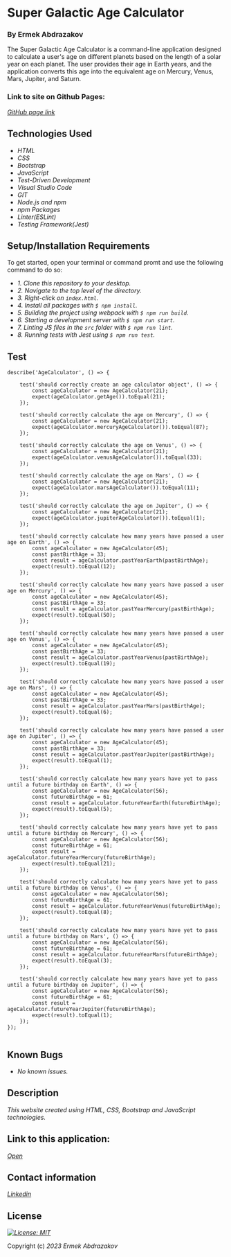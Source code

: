 # Super Galactic Age Calculator

<h3>By Ermek Abdrazakov</h3>

<p>The Super Galactic Age Calculator is a command-line application designed to calculate a user's age on different planets based on the length of a solar year on each planet. The user provides their age in Earth years, and the application converts this age into the equivalent age on Mercury, Venus, Mars, Jupiter, and Saturn.</p>

<h3> Link to site on Github Pages:</h3>

_[GitHub page link](https://github.com/Eabdraza)_


## Technologies Used
* _HTML_
* _CSS_
* _Bootstrap_
* _JavaScript_
* _Test-Driven Development_
* _Visual Studio Code_
* _GIT_
* _Node.js and npm_
* _npm Packages_
* _Linter(ESLint)_
* _Testing Framework(Jest)_


## Setup/Installation Requirements

<p>To get started, open your terminal or command promt and use the following command to do so:</p>

* _1. Clone this repository to your desktop._
* _2. Navigate to the top level of the directory._
* _3. Right-click on `index.html`._
* _4. Install all packages with `$ npm install`._
* _5. Building the project using webpack with `$ npm run build`._
* _6. Starting a development server with `$ npm run start`._
* _7. Linting JS files in the `src` folder with `$ npm run lint`._
* _8. Running tests with Jest using `$ npm run test`._

## Test 

```
describe('AgeCalculator', () => {

    test('should correctly create an age calculator object', () => {
        const ageCalculator = new AgeCalculator(21);
        expect(ageCalculator.getAge()).toEqual(21);
    });

    test('should correctly calculate the age on Mercury', () => {
        const ageCalculator = new AgeCalculator(21);
        expect(ageCalculator.mercuryAgeCalculator()).toEqual(87);
    });

    test('should correctly calculate the age on Venus', () => {
        const ageCalculator = new AgeCalculator(21);
        expect(ageCalculator.venusAgeCalculator()).toEqual(33);
    });

    test('should correctly calculate the age on Mars', () => {
        const ageCalculator = new AgeCalculator(21);
        expect(ageCalculator.marsAgeCalculator()).toEqual(11);
    });

    test('should correctly calculate the age on Jupiter', () => {
        const ageCalculator = new AgeCalculator(21);
        expect(ageCalculator.jupiterAgeCalculator()).toEqual(1);
    });

    test('should correctly calculate how many years have passed a user age on Earth', () => {
        const ageCalculator = new AgeCalculator(45);
        const pastBirthAge = 33;
        const result = ageCalculator.pastYearEarth(pastBirthAge);
        expect(result).toEqual(12);
    });

    test('should correctly calculate how many years have passed a user age on Mercury', () => {
        const ageCalculator = new AgeCalculator(45);
        const pastBirthAge = 33;
        const result = ageCalculator.pastYearMercury(pastBirthAge);
        expect(result).toEqual(50);
    });

    test('should correctly calculate how many years have passed a user age on Venus', () => {
        const ageCalculator = new AgeCalculator(45);
        const pastBirthAge = 33;
        const result = ageCalculator.pastYearVenus(pastBirthAge);
        expect(result).toEqual(19);
    });

    test('should correctly calculate how many years have passed a user age on Mars', () => {
        const ageCalculator = new AgeCalculator(45);
        const pastBirthAge = 33;
        const result = ageCalculator.pastYearMars(pastBirthAge);
        expect(result).toEqual(6);
    });

    test('should correctly calculate how many years have passed a user age on Jupiter', () => {
        const ageCalculator = new AgeCalculator(45);
        const pastBirthAge = 33;
        const result = ageCalculator.pastYearJupiter(pastBirthAge);
        expect(result).toEqual(1);
    });

    test('should correctly calculate how many years have yet to pass until a future birthday on Earth', () => {
        const ageCalculator = new AgeCalculator(56);
        const futureBirthAge = 61;
        const result = ageCalculator.futureYearEarth(futureBirthAge);
        expect(result).toEqual(5);
    });

    test('should correctly calculate how many years have yet to pass until a future birthday on Mercury', () => {
        const ageCalculator = new AgeCalculator(56);
        const futureBirthAge = 61;
        const result = ageCalculator.futureYearMercury(futureBirthAge);
        expect(result).toEqual(21);
    });

    test('should correctly calculate how many years have yet to pass until a future birthday on Venus', () => {
        const ageCalculator = new AgeCalculator(56);
        const futureBirthAge = 61;
        const result = ageCalculator.futureYearVenus(futureBirthAge);
        expect(result).toEqual(8);
    });

    test('should correctly calculate how many years have yet to pass until a future birthday on Mars', () => {
        const ageCalculator = new AgeCalculator(56);
        const futureBirthAge = 61;
        const result = ageCalculator.futureYearMars(futureBirthAge);
        expect(result).toEqual(3);
    });

    test('should correctly calculate how many years have yet to pass until a future birthday on Jupiter', () => {
        const ageCalculator = new AgeCalculator(56);
        const futureBirthAge = 61;
        const result = ageCalculator.futureYearJupiter(futureBirthAge);
        expect(result).toEqual(1);
    });
});


```
## Known Bugs
* _No known issues._

## Description

_This website created using HTML, CSS, Bootstrap and JavaScript technologies._

## Link to this application:

_[Open]()_

## Contact information

_[Linkedin](https://www.linkedin.com/in/ermek-abdrazakov-3b9301275/)_

## License

_[![License: MIT](https://img.shields.io/badge/License-MIT-yellow.svg)](https://en.wikipedia.org/wiki/MIT_License)_


Copyright (c) _2023_ _Ermek Abdrazakov_